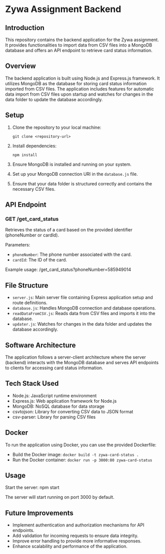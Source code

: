 # Zywa Assignment Backend

## Introduction

This repository contains the backend application for the Zywa assignment. It provides functionalities to import data from CSV files into a MongoDB database and offers an API endpoint to retrieve card status information.

## Overview

The backend application is built using Node.js and Express.js framework. It utilizes MongoDB as the database for storing card status information imported from CSV files. The application includes features for automatic data import from CSV files upon startup and watches for changes in the data folder to update the database accordingly.

## Setup

1. Clone the repository to your local machine:

    ```
    git clone <repository-url>
    ```

2. Install dependencies:

    ```
    npm install
    ```

3. Ensure MongoDB is installed and running on your system.

4. Set up your MongoDB connection URI in the `database.js` file.

5. Ensure that your data folder is structured correctly and contains the necessary CSV files.

## API Endpoint

### GET /get_card_status

Retrieves the status of a card based on the provided identifier (phoneNumber or cardId).

Parameters:
- `phoneNumber`: The phone number associated with the card.
- `cardId`: The ID of the card.

Example usage: /get_card_status?phoneNumber=585949014

## File Structure

- `server.js`: Main server file containing Express application setup and route definitions.
- `database.js`: Handles MongoDB connection and database operations.
- `readDataFromCSV.js`: Reads data from CSV files and imports it into the database.
- `updater.js`: Watches for changes in the data folder and updates the database accordingly.

## Software Architecture

The application follows a server-client architecture where the server (backend) interacts with the MongoDB database and serves API endpoints to clients for accessing card status information.

## Tech Stack Used

- Node.js: JavaScript runtime environment
- Express.js: Web application framework for Node.js
- MongoDB: NoSQL database for data storage
- csvtojson: Library for converting CSV data to JSON format
- csv-parser: Library for parsing CSV files

## Docker

To run the application using Docker, you can use the provided Dockerfile:
- Build the Docker image: `docker build -t zywa-card-status .`
- Run the Docker container: `docker run -p 3000:80 zywa-card-status`

## Usage

Start the server: npm start

The server will start running on port 3000 by default.

## Future Improvements

- Implement authentication and authorization mechanisms for API endpoints.
- Add validation for incoming requests to ensure data integrity.
- Improve error handling to provide more informative responses.
- Enhance scalability and performance of the application.




